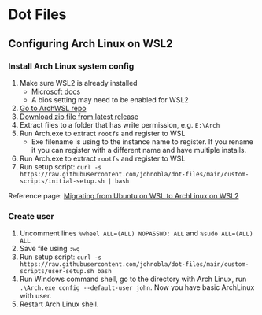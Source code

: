 # Dot Files

## Configuring Arch Linux on WSL2

### Install Arch Linux system config

1. Make sure WSL2 is already installed
   - [Microsoft docs](https://docs.microsoft.com/en-us/windows/wsl/install-win1)
   - A bios setting may need to be enabled for WSL2
1. [Go to ArchWSL repo](https://github.com/yuk7/ArchWSL)
1. [Download zip file from latest release](https://github.com/yuk7/ArchWSL/releases/latest)
1. Extract files to a folder that has write permission, e.g. `E:\Arch`
1. Run Arch.exe to extract `rootfs` and register to WSL
   - Exe filename is using to the instance name to register. If you rename it you can register with a different name and have multiple installs.
1. Run Arch.exe to extract `rootfs` and register to WSL
1. Run setup script: `curl -s https://raw.githubusercontent.com/johnobla/dot-files/main/custom-scripts/initial-setup.sh | bash`

Reference page: [Migrating from Ubuntu on WSL to ArchLinux on WSL2](https://gist.github.com/ld100/3376435a4bb62ca0906b0cff9de4f94b)

### Create user

1. Uncomment lines `%wheel ALL=(ALL) NOPASSWD: ALL` and `%sudo ALL=(ALL) ALL`
1. Save file using `:wq`
1. Run setup script: `curl -s https://raw.githubusercontent.com/johnobla/dot-files/main/custom-scripts/user-setup.sh bash`
1. Run Windows command shell, go to the directory with Arch Linux, run `.\Arch.exe config --default-user john`. Now you have basic ArchLinux with user.
1. Restart Arch Linux shell.
